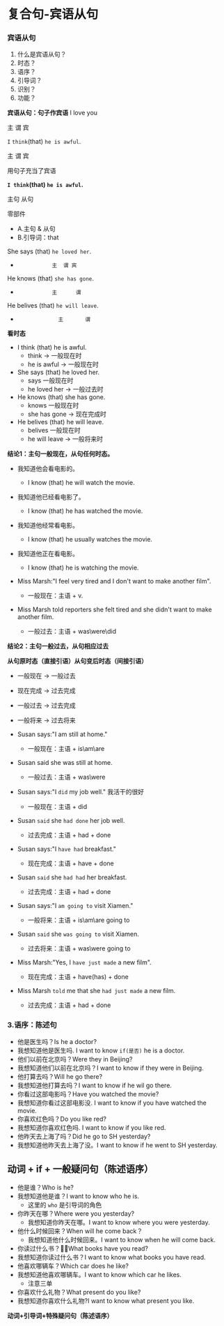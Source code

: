 # 复合句-宾语从句

### 宾语从句
1. 什么是宾语从句？
2. 时态？
3. 语序？
4. 引导词？
5. 识别？
6. 功能？

**宾语从句：句子作宾语**
I  love you

主  谓   宾

`I` `think`(that) `he is awful`.

主   谓             宾

用句子充当了宾语

**`I think`(that) `he is awful`.**

   主句             从句

零部件
  * A.主句 & 从句
  * B.引导词：that

She says (that) `he loved her`.
*                主  谓 宾

He knows (that) `she has gone`.
*                主      谓

He belives (that) `he will leave`.
*                  主       谓

**看时态**
* I think (that) he is awful.
  * think -> 一般现在时
  * he is awful -> 一般现在时
* She says (that) he loved her.
  * says 一般现在时
  * he loved her -> 一般过去时
* He knows (that) she has gone.
  * knows 一般现在时
  * she has gone -> 现在完成时
* He belives (that) he will leave.
  * belives 一般现在时
  * he will leave -> 一般将来时

**结论1：主句一般现在，从句任何时态。**
* 我知道他会看电影的。
  * I know (that) he will watch the movie.
* 我知道他已经看电影了。
  * I know (that) he has watched the movie.
* 我知道他经常看电影。
  * I know (that) he usually watches the movie.
* 我知道他正在看电影。
  * I know (that) he is watching the movie.

* Miss Marsh:"I feel very tired and I don't want to make another film".
  * 一般现在：主语 + v.
* Miss Marsh told reporters she felt tired and she didn't want to make another film.
  * 一般过去：主语 + was\were\did

**结论2：主句一般过去，从句相应过去**

**从句原时态（直接引语）从句变后时态（间接引语）**
* 一般现在      ->      一般过去
* 现在完成      ->      过去完成
* 一般过去      ->      过去完成
* 一般将来      ->      过去将来

* Susan says:"I am still at home."
  * 一般现在：主语 + is\am\are
* Susan said she was still at home.
  * 一般过去：主语 + was\were
* Susan says:"I `did` my job well."  我活干的很好
  * 一般现在：主语 + did
* Susan `said` she `had done` her job well.
  * 过去完成：主语 + had + done
* Susan says:"I `have had` breakfast."
  * 现在完成：主语 + have + done
* Susan `said` she `had had` her breakfast.
  * 过去完成：主语 + had + done
* Susan says:"I `am going to` visit Xiamen."
  * 一般将来：主语 + is\am\are going to
* Susan `said` she `was going to` visit Xiamen.
  * 过去将来：主语 + was\were going to
* Miss Marsh:"Yes, I `have just made` a new film".
  * 现在完成：主语 + have(has) + done
* Miss Marsh `told` me that she `had just made` a new film.
  * 过去完成：主语 + had + done

### 3.语序：陈述句
* 他是医生吗？Is he a doctor?
* 我想知道他是医生吗. I want to know `if(是否)` he is a doctor.
* 他们以前在北京吗？Were they in Beijing?
* 我想知道他们以前在北京吗？I want to know if they were in Beijing.
* 他打算去吗？Will he go there?
* 我想知道他打算去吗？I want to know if he wil go there.
* 你看过这部电影吗？Have you watched the movie?
* 我想知道你看过这部电影没. I want to know if you have watched the movie.
* 你喜欢红色吗？Do you like red?
* 我想知道你喜欢红色吗. I want to know if you like red.
* 他昨天去上海了吗？Did he go to SH yesterday?
* 我想知道他昨天去上海了没。I want to know if he went to SH yesterday.

**动词 + if + 一般疑问句（陈述语序）**
------

* 他是谁？Who is he?
* 我想知道他是谁？I want to know who he is.
  * 这里的 `who` 是引导词的角色
* 你昨天在哪？Where were you yesterday?
  * 我想知道你昨天在哪。I want to know where you were yesterday.
* 他什么时候回来？When will he come back？
  * 我想知道他什么时候回来。I want to know when he will come back.
* 你读过什么书？What books have you read?
* 我想知道你读过什么书？I want to know what books you have read.
* 他喜欢哪辆车？Which car does he like?
* 我想知道他喜欢哪辆车。I want to know which car he likes.
  * 注意三单
* 你喜欢什么礼物？What present do you like?
* 我想知道你喜欢什么礼物?I want to know what present you like.

**动词+引导词+特殊疑问句（陈述语序）**




